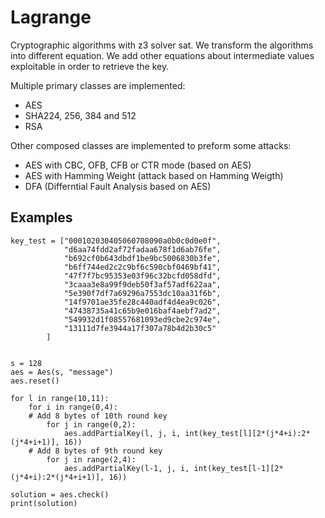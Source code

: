 # Lagrange
Cryptographic algorithms with z3 solver sat.
We transform the algorithms into different equation. We add other equations about intermediate values exploitable in order to retrieve the key.

Multiple primary classes are implemented:
- AES
- SHA224, 256, 384 and 512
- RSA

Other composed classes are implemented to preform some attacks:
- AES with CBC, OFB, CFB or CTR mode (based on AES)
- AES with Hamming Weight (attack based on Hamming Weigth)
- DFA (Differntial Fault Analysis based on AES)

## Examples
```
key_test = ["000102030405060708090a0b0c0d0e0f",
            "d6aa74fdd2af72fadaa678f1d6ab76fe",
            "b692cf0b643dbdf1be9bc5006830b3fe",
            "b6ff744ed2c2c9bf6c590cbf0469bf41",
            "47f7f7bc95353e03f96c32bcfd058dfd",
            "3caaa3e8a99f9deb50f3af57adf622aa",
            "5e390f7df7a69296a7553dc10aa31f6b",
            "14f9701ae35fe28c440adf4d4ea9c026",
            "47438735a41c65b9e016baf4aebf7ad2",
            "549932d1f08557681093ed9cbe2c974e",
            "13111d7fe3944a17f307a78b4d2b30c5"
        ]
 
 
s = 128
aes = Aes(s, "message")
aes.reset()
 
for l in range(10,11):
    for i in range(0,4):
	# Add 8 bytes of 10th round key
        for j in range(0,2):
            aes.addPartialKey(l, j, i, int(key_test[l][2*(j*4+i):2*(j*4+i+1)], 16))
	# Add 8 bytes of 9th round key
        for j in range(2,4):
            aes.addPartialKey(l-1, j, i, int(key_test[l-1][2*(j*4+i):2*(j*4+i+1)], 16))

solution = aes.check()
print(solution)
```
